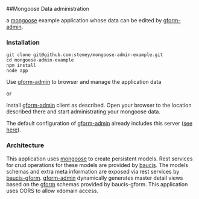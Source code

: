 ##Mongoose Data administration

a [mongoose] example application whose data can be edited by [gform-admin].

### Installation


    git clone git@github.com:stemey/mongoose-admin-example.git
    cd mongoose-admin-example
    npm install
    node app


Use [gform-admin](http://www.toobop.net/gform-admin/index.html) to browser and manage the application data

or

Install [gform-admin] client as described. Open your browser to the location described there and start administrating your mongoose data.

The default configuration of [gform-admin] already includes this server ([see here](http://github.com/stemey/gform-admin/blob/master/src/app/services.json)).

### Architecture

This application uses [mongoose] to create persistent models. Rest services for crud operations for these models are provided by [baucis].
The models schemas and extra meta information are exposed via rest services by [baucis-gform].
[gform-admin] dynamically generates master detail views based on the [gform] schemas provided by baucis-gform.
This application uses CORS to allow xdomain access.


[gform]: https://github.com/stemey/dojo-generate-form
[mongoose]: https://github.com/LearnBoost/mongoose
[gform-admin]: https://github.com/stemey/gform-admin
[baucis-gform]: https://github.com/stemey/baucis-gform
[baucis]: https://github.com/wprl/baucis
